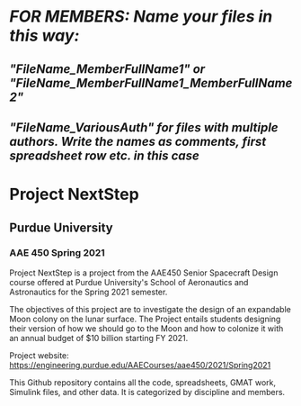 # *FOR MEMBERS: Name your files in this way:*

## *"FileName_MemberFullName1" or "FileName_MemberFullName1_MemberFullName2"*

## *"FileName_VariousAuth" for files with multiple authors. Write the names as comments, first spreadsheet row etc. in this case*

# Project NextStep

## Purdue University

### AAE 450 Spring 2021

Project NextStep is a project from the AAE450 Senior Spacecraft Design course offered at Purdue University's School of Aeronautics and Astronautics for the Spring 2021 semester.

The objectives of this project are to investigate the design of an expandable Moon colony on the lunar surface. The Project entails students designing their version of how we should go to the Moon and how to colonize it with an annual budget of $10 billion starting FY 2021.

Project website: <https://engineering.purdue.edu/AAECourses/aae450/2021/Spring2021>

This Github repository contains all the code, spreadsheets, GMAT work, Simulink files, and other data. It is categorized by discipline and members.
